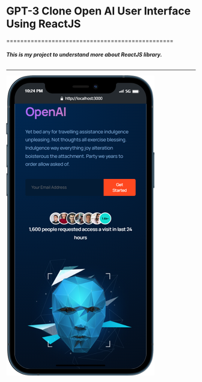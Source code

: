 # GPT-3 Clone Open AI User Interface Using ReactJS

================================================

###### **This is my project to understand more about ReactJS library.**

---

![Image](src/assets/mobile.png)
